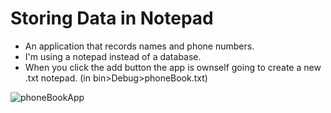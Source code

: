 # Storing Data in Notepad

- An application that records names and phone numbers.
- I'm using a notepad instead of a database.
- When you click the add button the app is ownself going to create a new .txt notepad. (in bin>Debug>phoneBook.txt)

![phoneBookApp](https://user-images.githubusercontent.com/17321075/140520488-bf8704a9-3017-4d07-b191-692e0997fa91.JPG)